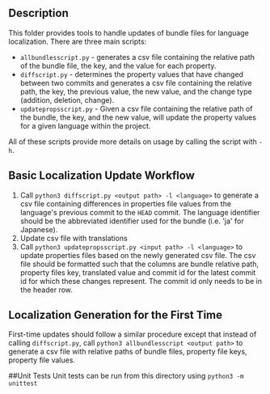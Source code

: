 ## Description

This folder provides tools to handle updates of bundle files for language localization.  There are three main scripts:
- `allbundlesscript.py` - generates a csv file containing the relative path of the bundle file, the key, and the value for each property.
- `diffscript.py` - determines the property values that have changed between two commits and generates a csv file containing the relative path, the key, the previous value, the new value, and the change type (addition, deletion, change).
- `updatepropsscript.py` - Given a csv file containing the relative path of the bundle, the key, and the new value, will update the property values for a given language within the project.

All of these scripts provide more details on usage by calling the script with `-h`. 

## Basic Localization Update Workflow

1. Call `python3 diffscript.py <output path> -l <language>` to generate a csv file containing differences in properties file values from the language's previous commit to the `HEAD` commit.  The language identifier should be the abbreviated identifier used for the bundle (i.e. 'ja' for Japanese).
2. Update csv file with translations
3. Call `python3 updatepropsscript.py <input path> -l <language>` to update properties files based on the newly generated csv file.  The csv file should be formatted such that the columns are bundle relative path, property files key, translated value and commit id for the latest commit id for which these changes represent.  The commit id only needs to be in the header row.

## Localization Generation for the First Time
First-time updates should follow a similar procedure except that instead of calling `diffscript.py`, call `python3 allbundlesscript <output path>` to generate a csv file with relative paths of bundle files, property file keys, property file values.

##Unit Tests
Unit tests can be run from this directory using `python3 -m unittest`